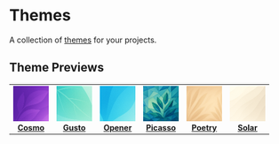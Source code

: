 # Themes

A collection of [themes](https://xyd.dev/docs/guides/themes) for your projects.

## Theme Previews

<p align="center">
  <table>
    <tr>
      <td align="center">
        <a href="https://cosmo.xyd.dev/">
          <img src=".github/assets/cosmo-logo.png" alt="Cosmo" width="64" height="64"/><br/>
          <b>Cosmo</b>
        </a>
      </td>
      <td align="center">
        <a href="https://gusto.xyd.dev/">
          <img src=".github/assets/gusto-logo.png" alt="Gusto" width="64" height="64"/><br/>
          <b>Gusto</b>
        </a>
      </td>
      <td align="center">
        <a href="https://opener.xyd.dev/">
          <img src=".github/assets/opener-logo.png" alt="Opener" width="64" height="64"/><br/>
          <b>Opener</b>
        </a>
      </td>
      <td align="center">
        <a href="https://picasso.xyd.dev/">
          <img src=".github/assets/picasso-logo.png" alt="Picasso" width="64" height="64"/><br/>
          <b>Picasso</b>
        </a>
      </td>
      <td align="center">
        <a href="https://poetry.xyd.dev/">
          <img src=".github/assets/poetry-logo.png" alt="Poetry" width="64" height="64"/><br/>
          <b>Poetry</b>
        </a>
      </td>
      <td align="center">
        <a href="https://solar.xyd.dev/">
          <img src=".github/assets/solar-logo.png" alt="Solar" width="64" height="64"/><br/>
          <b>Solar</b>
        </a>
      </td>
    </tr>
  </table>
</p>